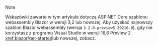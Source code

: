 > [!NOTE]
> Wskazówki zawarte w tym artykule dotyczą ASP.NET Core szablonu webassembly Blazor w wersji 3,2 lub nowszej. Aby uzyskać najnowszy szablon Blazor webassembly (wersja `3.2.0-preview5.20216.8`), gdy nie korzystasz z programu Visual Studio w wersji 16,6 Preview 2 <xref:blazor/get-started>lub nowszej, zobacz.
